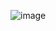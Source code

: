 ![image](https://github.com/haechanp/haechanp-Android-app/assets/144800399/2afaa105-ad6d-4b01-97f7-370048f266c0)

